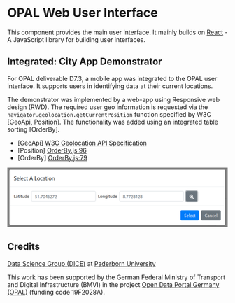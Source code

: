 # OPAL Web User Interface

This component provides the main user interface.
It mainly builds on [React](https://reactjs.org/) - A JavaScript library for building user interfaces.


## Integrated: City App Demonstrator 

For OPAL deliverable D7.3, a mobile app was integrated to the OPAL user interface. It supports users in identifying data at their current locations.

The demonstrator was implemented by a web-app using Responsive web design (RWD).
The required user geo information is requested via the `navigator.geolocation.getCurrentPosition` function specified by W3C [GeoApi, Position].
The functionality was added using an integrated table sorting [OrderBy].

* [GeoApi] [W3C Geolocation API Specification](https://w3c.github.io/geolocation-api/)
* [Position] [OrderBy.js:96](src/components/report/datasets/dataset/OrderBy.js#L96)
* [OrderBy] [OrderBy.js:79](src/components/report/datasets/dataset/OrderBy.js#L79)

![Location selection](doc/location.png)



## Credits

[Data Science Group (DICE)](https://dice-research.org/) at [Paderborn University](https://www.uni-paderborn.de/)

This work has been supported by the German Federal Ministry of Transport and Digital Infrastructure (BMVI) in the project [Open Data Portal Germany (OPAL)](http://projekt-opal.de/) (funding code 19F2028A).
  